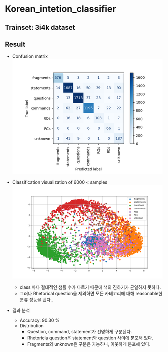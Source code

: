 # Korean_intetion_classifier
## Trainset: 3i4k dataset
## Result
* Confusion matrix
![confusion_matrix](confusion_matrix_scikit_blues_with_label.png)

* Classification visualization of 6000 < samples
![Classification result](intent_embedding_distribution.png)
    * class 마다 절대적인 샘플 수가 다르기 때문에 색의 진하기가 균일하지 못하다. 
    * 그러나 Rhetorical question을 제외하면 모든 카테고리에 대해 reasonable한 분류 성능을 낸다..


* 결과 분석
    * Accuracy: 90.30 %
    * Distribution
        -	Question, command, statement가 선명하게 구분된다. 
        -	Rhetoricla question은 statement와 question 사이에 분포해 있다.
        -	Fragments와 unknown은 구분은 가능하나, 이웃하게 분포해 있다. 
